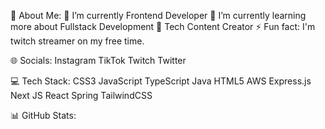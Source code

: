 💫 About Me:
🔭 I’m currently Frontend Developer
🌱 I’m currently learning more about Fullstack Development
💬 Tech Content Creator
⚡ Fun fact: I'm twitch streamer on my free time.

🌐 Socials:
Instagram TikTok Twitch Twitter

💻 Tech Stack:
CSS3 JavaScript TypeScript Java HTML5 AWS Express.js Next JS React Spring TailwindCSS

📊 GitHub Stats:
